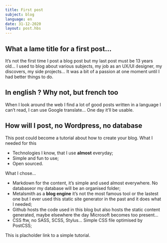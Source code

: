 ```yaml
---
title: First post
subject: blog
language: en
date: 31-12-2020
layout: post.hbs
---
```


## What a lame title for a first post…

It’s not the first time I post a blog post but my last post must be 13 years old… I used to blog about various subjects, my job as an UX/UI designer, my discovers, my side projects… It was a bit of a passion at one moment until I had better things to do. 

## In english ? Why not, but french too

When I look around the web I find a lot of good posts written in a language I can’t read, I can use Google translate… One day it’ll be usable.

## How will I post, no Wordpress, no database

This post could become a tutorial about how to create your blog. What I needed for this

- Technologies I know, that I use __almost__ everyday;
- Simple and fun to use;
- Open sourced.

What I chose…

- Markdown for the content, it’s simple and used almost everywhere. No databaseor my database will be an organised folder;
- Metalsmith as a __blog engine__ it’s not the most famous tool or the lastest one but I ever used this static site generator in the past and it does what I needed;
- Github hosts the code used in this blog but also hosts the static content generated, maybe elsewhere the day Microsoft becomes too present…
- CSS ftw, no SASS, SCSS, Stylus… Simple CSS file optimised by PostCSS; 

This is placholder link to a simple tutorial.
